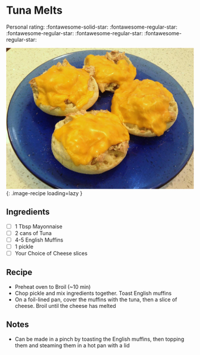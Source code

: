 # Tuna Melts

<!-- {cts} rating=1; (User can specify rating on scale of 1-5) -->

Personal rating: :fontawesome-solid-star: :fontawesome-regular-star: :fontawesome-regular-star: :fontawesome-regular-star: :fontawesome-regular-star:

<!-- {cte} -->

<!-- {cts} name_image=tuna_melts.jpg; (User can specify image name) -->

![tuna_melts.jpg](./tuna_melts.jpg){: .image-recipe loading=lazy }

<!-- {cte} -->

## Ingredients

- [ ] 1 Tbsp Mayonnaise
- [ ] 2 cans of Tuna
- [ ] 4-5 English Muffins
- [ ] 1 pickle
- [ ] Your Choice of Cheese slices

## Recipe

- Preheat oven to Broil (~10 min)
- Chop pickle and mix ingredients together. Toast English muffins
- On a foil-lined pan, cover the muffins with the tuna, then a slice of cheese. Broil until the cheese has melted

## Notes

- Can be made in a pinch by toasting the English muffins, then topping them and steaming them in a hot pan with a lid
